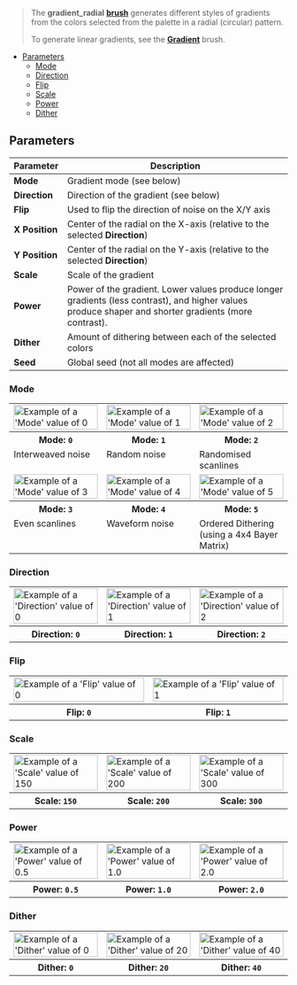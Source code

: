 > The **gradient_radial** **[brush](Brush-Shaders)** generates different styles of gradients from the colors selected from the palette in a radial (circular) pattern.
>
> To generate linear gradients, see the [**Gradient**](Gradient-Brush) brush.

<!-- TOC -->
- [Parameters](#parameters)
  - [Mode](#mode)
  - [Direction](#direction)
  - [Flip](#flip)
  - [Scale](#scale)
  - [Power](#power)
  - [Dither](#dither)

## Parameters

Parameter | Description
--------- | -----------
**Mode**       | Gradient mode (see below)
**Direction**  | Direction of the gradient (see below)
**Flip**       | Used to flip the direction of noise on the X/Y axis
**X Position** | Center of the radial on the X-axis (relative to the selected **Direction**)
**Y Position** | Center of the radial on the Y-axis (relative to the selected **Direction**)
**Scale**      | Scale of the gradient
**Power**      | Power of the gradient. Lower values produce longer gradients (less contrast), and higher values produce shaper and shorter gradients (more contrast).
**Dither**     | Amount of dithering between each of the selected colors
**Seed**       | Global seed (not all modes are affected)

### Mode

<!-- SAMPLE gradient_radial mode 3 -->
<table>
	<tr>
		<td width="33.33%"><img width="100%" src="https://s3.amazonaws.com/misc.lachlanmcdonald.com/magicavoxel-shaders/0.13.0/gradient_radial_mode0.png" alt="Example of a 'Mode' value of 0"></td>
		<td width="33.33%"><img width="100%" src="https://s3.amazonaws.com/misc.lachlanmcdonald.com/magicavoxel-shaders/0.13.0/gradient_radial_mode1.png" alt="Example of a 'Mode' value of 1"></td>
		<td width="33.33%"><img width="100%" src="https://s3.amazonaws.com/misc.lachlanmcdonald.com/magicavoxel-shaders/0.13.0/gradient_radial_mode2.png" alt="Example of a 'Mode' value of 2"></td>
	</tr>
	<tr>
		<th>Mode: <code>0</code></th>
		<th>Mode: <code>1</code></th>
		<th>Mode: <code>2</code></th>
	</tr>
	<tr>
		<td valign="top">Interweaved noise</td>
		<td valign="top">Random noise</td>
		<td valign="top">Randomised scanlines</td>
	</tr>
	<tr>
		<td width="33.33%"><img width="100%" src="https://s3.amazonaws.com/misc.lachlanmcdonald.com/magicavoxel-shaders/0.13.0/gradient_radial_mode3.png" alt="Example of a 'Mode' value of 3"></td>
		<td width="33.33%"><img width="100%" src="https://s3.amazonaws.com/misc.lachlanmcdonald.com/magicavoxel-shaders/0.13.0/gradient_radial_mode4.png" alt="Example of a 'Mode' value of 4"></td>
		<td width="33.33%"><img width="100%" src="https://s3.amazonaws.com/misc.lachlanmcdonald.com/magicavoxel-shaders/0.13.0/gradient_radial_mode5.png" alt="Example of a 'Mode' value of 5"></td>
	</tr>
	<tr>
		<th>Mode: <code>3</code></th>
		<th>Mode: <code>4</code></th>
		<th>Mode: <code>5</code></th>
	</tr>
	<tr>
		<td valign="top">Even scanlines</td>
		<td valign="top">Waveform noise</td>
		<td valign="top">Ordered Dithering (using a 4x4 Bayer Matrix)</td>
	</tr>
</table>
<!-- END -->

### Direction

<!-- SAMPLE gradient_radial direction 3 -->
<table>
	<tr>
		<td width="33.33%"><img width="100%" src="https://s3.amazonaws.com/misc.lachlanmcdonald.com/magicavoxel-shaders/0.13.0/gradient_radial_direction0.png" alt="Example of a 'Direction' value of 0"></td>
		<td width="33.33%"><img width="100%" src="https://s3.amazonaws.com/misc.lachlanmcdonald.com/magicavoxel-shaders/0.13.0/gradient_radial_direction1.png" alt="Example of a 'Direction' value of 1"></td>
		<td width="33.33%"><img width="100%" src="https://s3.amazonaws.com/misc.lachlanmcdonald.com/magicavoxel-shaders/0.13.0/gradient_radial_direction2.png" alt="Example of a 'Direction' value of 2"></td>
	</tr>
	<tr>
		<th>Direction: <code>0</code></th>
		<th>Direction: <code>1</code></th>
		<th>Direction: <code>2</code></th>
	</tr>
</table>
<!-- END -->

### Flip

<!-- SAMPLE gradient_radial flip 2 -->
<table>
	<tr>
		<td width="50%"><img width="100%" src="https://s3.amazonaws.com/misc.lachlanmcdonald.com/magicavoxel-shaders/0.13.0/gradient_radial_flip0.png" alt="Example of a 'Flip' value of 0"></td>
		<td width="50%"><img width="100%" src="https://s3.amazonaws.com/misc.lachlanmcdonald.com/magicavoxel-shaders/0.13.0/gradient_radial_flip1.png" alt="Example of a 'Flip' value of 1"></td>
	</tr>
	<tr>
		<th>Flip: <code>0</code></th>
		<th>Flip: <code>1</code></th>
	</tr>
</table>
<!-- END -->

### Scale

<!-- SAMPLE gradient_radial scale 3 -->
<table>
	<tr>
		<td width="33.33%"><img width="100%" src="https://s3.amazonaws.com/misc.lachlanmcdonald.com/magicavoxel-shaders/0.13.0/gradient_radial_scale150.png" alt="Example of a 'Scale' value of 150"></td>
		<td width="33.33%"><img width="100%" src="https://s3.amazonaws.com/misc.lachlanmcdonald.com/magicavoxel-shaders/0.13.0/gradient_radial_scale200.png" alt="Example of a 'Scale' value of 200"></td>
		<td width="33.33%"><img width="100%" src="https://s3.amazonaws.com/misc.lachlanmcdonald.com/magicavoxel-shaders/0.13.0/gradient_radial_scale300.png" alt="Example of a 'Scale' value of 300"></td>
	</tr>
	<tr>
		<th>Scale: <code>150</code></th>
		<th>Scale: <code>200</code></th>
		<th>Scale: <code>300</code></th>
	</tr>
</table>
<!-- END -->

### Power

<!-- SAMPLE gradient_radial power 3 -->
<table>
	<tr>
		<td width="33.33%"><img width="100%" src="https://s3.amazonaws.com/misc.lachlanmcdonald.com/magicavoxel-shaders/0.13.0/gradient_radial_power050.png" alt="Example of a 'Power' value of 0.5"></td>
		<td width="33.33%"><img width="100%" src="https://s3.amazonaws.com/misc.lachlanmcdonald.com/magicavoxel-shaders/0.13.0/gradient_radial_power100.png" alt="Example of a 'Power' value of 1.0"></td>
		<td width="33.33%"><img width="100%" src="https://s3.amazonaws.com/misc.lachlanmcdonald.com/magicavoxel-shaders/0.13.0/gradient_radial_power200.png" alt="Example of a 'Power' value of 2.0"></td>
	</tr>
	<tr>
		<th>Power: <code>0.5</code></th>
		<th>Power: <code>1.0</code></th>
		<th>Power: <code>2.0</code></th>
	</tr>
</table>
<!-- END -->

### Dither

<!-- SAMPLE gradient_radial dither 3 -->
<table>
	<tr>
		<td width="33.33%"><img width="100%" src="https://s3.amazonaws.com/misc.lachlanmcdonald.com/magicavoxel-shaders/0.13.0/gradient_radial_dither0.png" alt="Example of a 'Dither' value of 0"></td>
		<td width="33.33%"><img width="100%" src="https://s3.amazonaws.com/misc.lachlanmcdonald.com/magicavoxel-shaders/0.13.0/gradient_radial_dither20.png" alt="Example of a 'Dither' value of 20"></td>
		<td width="33.33%"><img width="100%" src="https://s3.amazonaws.com/misc.lachlanmcdonald.com/magicavoxel-shaders/0.13.0/gradient_radial_dither40.png" alt="Example of a 'Dither' value of 40"></td>
	</tr>
	<tr>
		<th>Dither: <code>0</code></th>
		<th>Dither: <code>20</code></th>
		<th>Dither: <code>40</code></th>
	</tr>
</table>
<!-- END -->
